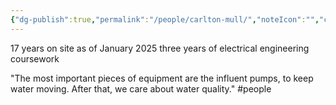 ```yaml
---
{"dg-publish":true,"permalink":"/people/carlton-mull/","noteIcon":"","created":"2025-01-07T12:19:56.810-06:00"}
---
```


17 years on site as of January 2025
three years of electrical engineering coursework

"The most important pieces of equipment are the influent pumps, to keep water moving. After that, we care about water quality."
#people 